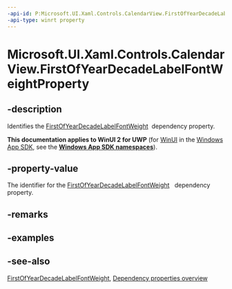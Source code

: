 ```yaml
---
-api-id: P:Microsoft.UI.Xaml.Controls.CalendarView.FirstOfYearDecadeLabelFontWeightProperty
-api-type: winrt property
---
```


<!-- Property syntax
public Windows.UI.Xaml.DependencyProperty FirstOfYearDecadeLabelFontWeightProperty { get; }
-->

# Microsoft.UI.Xaml.Controls.CalendarView.FirstOfYearDecadeLabelFontWeightProperty

## -description
Identifies the [FirstOfYearDecadeLabelFontWeight](calendarview_firstofyeardecadelabelfontweight.md)  dependency property.

**This documentation applies to WinUI 2 for UWP** (for [WinUI](/windows/apps/winui/winui3/) in the [Windows App SDK](/windows/apps/windows-app-sdk/), see the **[Windows App SDK namespaces](/windows/windows-app-sdk/api/winrt/)**).

## -property-value
The identifier for the [FirstOfYearDecadeLabelFontWeight](calendarview_firstofyeardecadelabelfontweight.md)   dependency property.

## -remarks

## -examples

## -see-also
[FirstOfYearDecadeLabelFontWeight](calendarview_firstofyeardecadelabelfontweight.md), [Dependency properties overview](/windows/uwp/xaml-platform/dependency-properties-overview)
